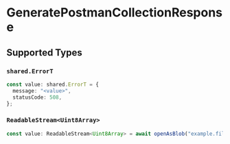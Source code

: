 # GeneratePostmanCollectionResponse


## Supported Types

### `shared.ErrorT`

```typescript
const value: shared.ErrorT = {
  message: "<value>",
  statusCode: 508,
};
```

### `ReadableStream<Uint8Array>`

```typescript
const value: ReadableStream<Uint8Array> = await openAsBlob("example.file");
```

